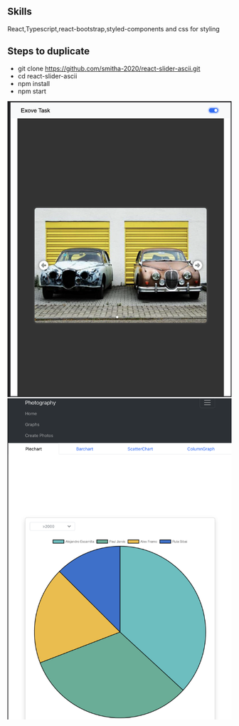 ## Skills
React,Typescript,react-bootstrap,styled-components and css for styling


## Steps to duplicate
- git clone https://github.com/smitha-2020/react-slider-ascii.git
- cd react-slider-ascii
- npm install
- npm start

![alt text](https://github.com/smitha-2020/react-slider-ascii/blob/main/exoveTask.png)
![alt text](https://github.com/smitha-2020/Nestjs-React-TypeORM/blob/main/piechart.png)
